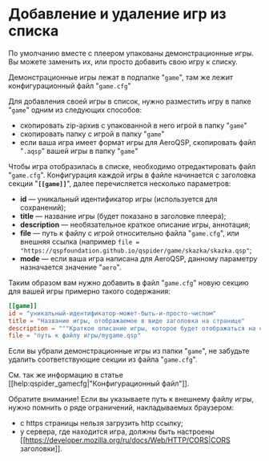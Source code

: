 # Добавление и удаление игр из списка

По умолчанию вместе с плеером упакованы демонстрационные игры. Вы можете заменить их, или просто добавить свою игру к списку.

Демонстрационные игры лежат в подпапке "`game`", там же лежит конфигурационный файл "`game.cfg`"

Для добавления своей игры в список, нужно разместить игру в папке "`game`" одним из следующих способов:

* скопировать zip-архив с упакованной в него игрой в папку "`game`"
* скопировать папку с игрой в папку "`game`"
* если ваша игра имеет формат игры для AeroQSP, скопировать файл "`.aqsp`" вашей игры в папку "`game`"

Чтобы игра отобразилась в списке, необходимо отредактировать файл "`game.cfg`". Конфигурация каждой игры в файле начинается с заголовка секции "**`[[game]]`**", далее перечисляется несколько параметров:

* **id** — уникальный идентификатор игры (используется для сохранений);
* **title** — название игры (будет показано в заголовке плеера);
* **description** — необязательное краткое описание игры, аннотация;
* **file** — путь к файлу с игрой относительно файла "`game.cfg`", или внешняя ссылка (например `file = "https://qspfoundation.github.io/qspider/game/skazka/skazka.qsp"`;
* **mode** — если ваша игра написана для AeroQSP, данному параметру назначается значение "`aero`".

Таким образом вам нужно добавить в файл "`game.cfg`" новую секцию для вашей игры примерно такого содержания:

```toml
[[game]]
id = "уникальный-идентификатор-может-быть-и-просто-числом"
title = "Название игры, отображаемое в виде заголовка на странице"
description = """Краткое описание игры, которое будет отображаться на странице со списком игр. Аннотация."""
file = "путь к файлу игры/mygame.qsp"
```

Если вы убрали демонстрационные игры из папки "`game`", не забудьте удалить соответствующие секции из файла "`game.cfg`".

См. так же информацию в статье [[help:qspider_gamecfg|"Конфигурационный файл"]].

Обратите внимание! Если вы указываете путь к внешнему файлу игры, нужно помнить о ряде ограничений, накладываемых браузером:

* с https страницы нельзя загрузить http ссылку;
* у сервера, где находится игра, должны быть настроены [[https://developer.mozilla.org/ru/docs/Web/HTTP/CORS|CORS заголовки]].

